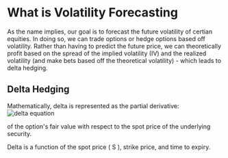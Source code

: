 # What is Volatility Forecasting
As the name implies, our goal is to forecast the future volatility of certian equities. In doing so, we can trade options or hedge options based off volatility. Rather than having to predict the future price, we can theoretically profit based on the spread of the implied volatility (IV) and the realized volatility (and make bets based off the theoretical volatility) - which leads to delta hedging. 

## Delta Hedging
Mathematically, delta is represented as the partial derivative:
![delta equation](https://latex.codecogs.com/svg.latex?\Delta=\frac{\partial%20V}{\partial%20S})

of the option's fair value with respect to the spot price of the underlying security.

Delta is a function of the spot price \( S \), strike price, and time to expiry.
